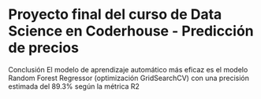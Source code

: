 # Proyecto final del curso de Data Science en Coderhouse - Predicción de precios

Conclusión
El modelo de aprendizaje automático más eficaz es el modelo Random Forest Regressor (optimización GridSearchCV) con una precisión estimada del 89.3% según la métrica R2
